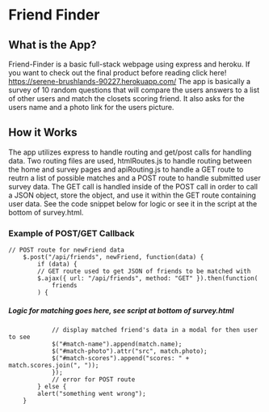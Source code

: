 # Friend Finder

## What is the App?

Friend-Finder is a basic full-stack webpage using express and heroku. If you want to check out the final product before reading click here! https://serene-brushlands-90227.herokuapp.com/ The app is basically a survey of 10 random questions that will compare the users answers to a list of other users and match the closets scoring friend. It also asks for the users name and a photo link for the users picture.

## How it Works

The app utilizes express to handle routing and get/post calls for handling data. Two routing files are used, htmlRoutes.js to handle routing between the home and survey pages and apiRouting.js to handle a GET route to reutrn a list of possible matches and a POST route to handle submitted user survey data. The GET call is handled inside of the POST call in order to call a JSON object, store the object, and use it within the GET route containing user data. See the code snippet below for logic or see it in the script at the bottom of survey.html.

### Example of POST/GET Callback

```
// POST route for newFriend data
    $.post("/api/friends", newFriend, function(data) {
        if (data) {
        // GET route used to get JSON of friends to be matched with
        $.ajax({ url: "/api/friends", method: "GET" }).then(function(
            friends
        ) {
```
##### Logic for matching goes here, see script at bottom of survey.html
```          
            // display matched friend's data in a modal for then user to see
            $("#match-name").append(match.name);
            $("#match-photo").attr("src", match.photo);
            $("#match-scores").append("scores: " + match.scores.join(", "));
            });
            // error for POST route
        } else {
        alert("something went wrong");
    }
```
